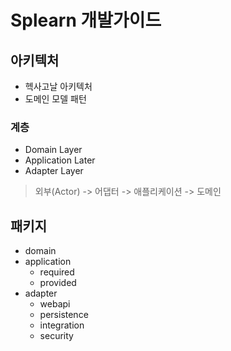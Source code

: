 # Splearn 개발가이드

## 아키텍처
- 헥사고날 아키텍처
- 도메인 모델 패턴

### 계층
- Domain Layer
- Application Later
- Adapter Layer

> 외부(Actor) -> 어댑터 -> 애플리케이션 -> 도메인

## 패키지
- domain
- application
  - required
  - provided
- adapter
  - webapi
  - persistence
  - integration
  - security

